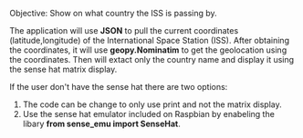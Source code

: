 Objective: Show on what country the ISS is passing by.

The application will use <b>JSON</b> to pull the current coordinates (latitude,longitude) of the International 
Space Station (ISS). After obtaining the coordinates, it will use <b>geopy.Nominatim</b> to get the geolocation using the 
coordinates. Then will extact only the country name and display it using the sense hat matrix display.

If the user don't have the sense hat there are two options:
1. The code can be change to only use print and not the matrix display.
2. Use the sense hat emulator included on Raspbian by enabeling the libary <b>from sense_emu import SenseHat</b>.
